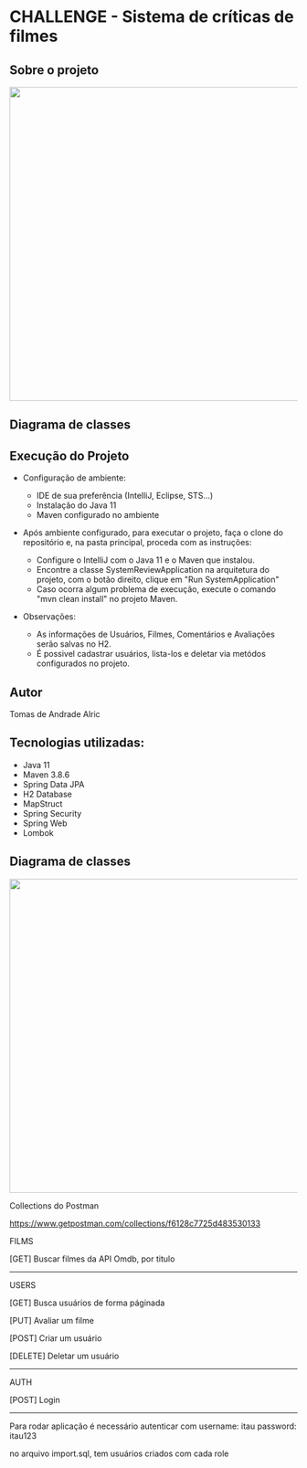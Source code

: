 # CHALLENGE - Sistema de críticas de filmes

## Sobre o projeto

<img height="550px"  align="center" src="https://i.imgur.com/YGkpEtv.png">

## Diagrama de classes

## Execução do Projeto

* Configuração de ambiente:
  * IDE de sua preferência (IntelliJ, Eclipse, STS...)
  * Instalação do Java 11
  * Maven configurado no ambiente

* Após ambiente configurado, para executar o projeto, faça o clone do repositório e, na pasta principal, proceda com as instruções:
  * Configure o IntelliJ com o Java 11 e o Maven que instalou.
  * Encontre a classe SystemReviewApplication na arquitetura do projeto, com o botão direito, clique em "Run SystemApplication"
  * Caso ocorra algum problema de execução, execute o comando "mvn clean install" no projeto Maven.

 * Observações:
    * As informações de Usuários, Filmes, Comentários e Avaliações serão salvas no H2.
    * É possivel cadastrar usuários, lista-los e deletar via metódos configurados no projeto.

## Autor

Tomas de Andrade Alric 


## Tecnologias utilizadas:

* Java 11
* Maven 3.8.6
* Spring Data JPA
* H2 Database
* MapStruct
* Spring Security
* Spring Web
* Lombok

## Diagrama de classes

<img height="550px"  align="center" src="https://i.imgur.com/ofZQwZ2.png">

Collections do Postman

https://www.getpostman.com/collections/f6128c7725d483530133

FILMS

[GET] Buscar filmes da API Omdb, por titulo

--------------------------------------------------

USERS

[GET] Busca usuários de forma páginada

[PUT] Avaliar um filme

[POST] Criar um usuário

[DELETE] Deletar um usuário


--------------------------------------------------

AUTH

[POST] Login


---------------------------------------------------

Para rodar aplicação é necessário autenticar com username: itau password: itau123

no arquivo import.sql, tem usuários criados com cada role









